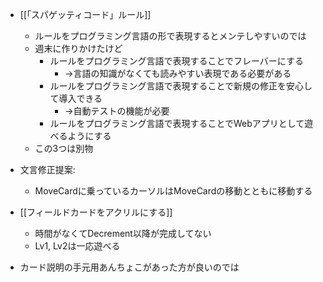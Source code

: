 
- [[「スパゲッティコード」ルール]]
    - ルールをプログラミング言語の形で表現するとメンテしやすいのでは
    - 週末に作りかけたけど
        - ルールをプログラミング言語で表現することでフレーバーにする
            - →言語の知識がなくても読みやすい表現である必要がある
        - ルールをプログラミング言語で表現することで新規の修正を安心して導入できる
            - →自動テストの機能が必要
        - ルールをプログラミング言語で表現することでWebアプリとして遊べるようにする
    - この3つは別物

- 文言修正提案:
    - MoveCardに乗っているカーソルはMoveCardの移動とともに移動する

- [[フィールドカードをアクリルにする]]
    - 時間がなくてDecrement以降が完成してない
    - Lv1, Lv2は一応遊べる
- カード説明の手元用あんちょこがあった方が良いのでは
